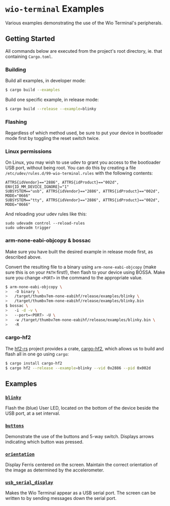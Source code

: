 # `wio-terminal` Examples

Various examples demonstrating the use of the Wio Terminal's peripherals.

## Getting Started

All commands below are executed from the project's root directory, ie. that containing `Cargo.toml`.

### Building

Build all examples, in developer mode:

```bash
$ cargo build --examples
```

Build one specific example, in release mode:

```bash
$ cargo build --release --example=blinky
```

### Flashing

Regardless of which method used, be sure to put your device in bootloader mode first by toggling the reset switch twice.

### Linux permissions

On Linux, you may wish to use udev to grant you access to the bootloader USB port,
without being root. You can do this by creating a file `/etc/udev/rules.d/99-wio-terminal.rules`
with the following contents:

```
ATTRS{idVendor}=="2886", ATTRS{idProduct}=="002d", ENV{ID_MM_DEVICE_IGNORE}="1"
SUBSYSTEM=="usb", ATTRS{idVendor}=="2886", ATTRS{idProduct}=="002d", MODE="0666"
SUBSYSTEM=="tty", ATTRS{idVendor}=="2886", ATTRS{idProduct}=="002d", MODE="0666"
```

And reloading your udev rules like this:

```shell
sudo udevadm control --reload-rules
sudo udevadm trigger
```

### arm-none-eabi-objcopy & bossac

Make sure you have built the desired example in release mode first, as described above.

Convert the resulting file to a binary using `arm-none-eabi-objcopy` (make sure this is on your `PATH` first!), then flash to your device using BOSSA. Make sure you change `<PORT>` in the command to the appropriate value.

```bash
$ arm-none-eabi-objcopy \
>   -O binary \
>   /target/thumbv7em-none-eabihf/release/examples/blinky \
>   /target/thumbv7em-none-eabihf/release/examples/blinky.bin
$ bossac \
>   -i -d -v \
>   --port=<PORT> -U \
>   -w /target/thumbv7em-none-eabihf/release/examples/blinky.bin \
>   -R
```

### cargo-hf2

The [hf2-rs](https://github.com/jacobrosenthal/hf2-rs) project provides a crate, [cargo-hf2](https://github.com/jacobrosenthal/hf2-rs/tree/master/cargo-hf2), which allows us to build and flash all in one go using `cargo`:

```bash
$ cargo install cargo-hf2
$ cargo hf2 --release --example=blinky --vid 0x2886 --pid 0x002d
```

## Examples

### [`blinky`](blinky.rs)

Flash the (blue) User LED, located on the bottom of the device beside the USB port, at a set interval.

### [`buttons`](buttons.rs)

Demonstrate the use of the buttons and 5-way switch. Displays arrows indicating which button was pressed.

### [`orientation`](orientation.rs)

Display Ferris centered on the screen. Maintain the correct orientation of the image as determined by the accelerometer.

### [`usb_serial_display`](usb_serial_display.rs)

Makes the Wio Terminal appear as a USB serial port. The screen can be written to by sending messages down the serial port.
